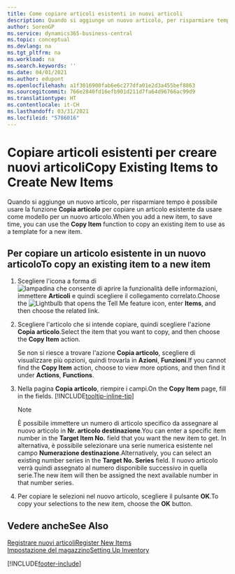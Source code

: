 ```yaml
---
title: Come copiare articoli esistenti in nuovi articoli
description: Quando si aggiunge un nuovo articolo, per risparmiare tempo è possibile usare la funzione Articolo copia per copiare un articolo esistente da usare come modello per un nuovo articolo.
author: SorenGP
ms.service: dynamics365-business-central
ms.topic: conceptual
ms.devlang: na
ms.tgt_pltfrm: na
ms.workload: na
ms.search.keywords: ''
ms.date: 04/01/2021
ms.author: edupont
ms.openlocfilehash: a1f3016900fab6e6c277dfa01e2d3a455bef8863
ms.sourcegitcommit: 766e2840fd16efb901d211d7fa64d96766ac99d9
ms.translationtype: HT
ms.contentlocale: it-CH
ms.lasthandoff: 03/31/2021
ms.locfileid: "5786016"
---
```

# <a name="copy-existing-items-to-create-new-items"></a><span data-ttu-id="bfc42-103">Copiare articoli esistenti per creare nuovi articoli</span><span class="sxs-lookup"><span data-stu-id="bfc42-103">Copy Existing Items to Create New Items</span></span>

<span data-ttu-id="bfc42-104">Quando si aggiunge un nuovo articolo, per risparmiare tempo è possibile usare la funzione **Copia articolo** per copiare un articolo esistente da usare come modello per un nuovo articolo.</span><span class="sxs-lookup"><span data-stu-id="bfc42-104">When you add a new item, to save time, you can use the **Copy Item** function to copy an existing item to use as a template for a new item.</span></span>  

## <a name="to-copy-an-existing-item-to-a-new-item"></a><span data-ttu-id="bfc42-105">Per copiare un articolo esistente in un nuovo articolo</span><span class="sxs-lookup"><span data-stu-id="bfc42-105">To copy an existing item to a new item</span></span>

1. <span data-ttu-id="bfc42-106">Scegliere l'icona a forma di ![lampadina che consente di aprire la funzionalità delle informazioni](media/ui-search/search_small.png "Informazioni sull'operazione che si desidera eseguire"), immettere **Articoli** e quindi scegliere il collegamento correlato.</span><span class="sxs-lookup"><span data-stu-id="bfc42-106">Choose the ![Lightbulb that opens the Tell Me feature](media/ui-search/search_small.png "Tell me what you want to do") icon, enter **Items**, and then choose the related link.</span></span>  
2. <span data-ttu-id="bfc42-107">Scegliere l'articolo che si intende copiare, quindi scegliere l'azione **Copia articolo**.</span><span class="sxs-lookup"><span data-stu-id="bfc42-107">Select the item that you want to copy, and then choose the **Copy Item** action.</span></span>  

    <span data-ttu-id="bfc42-108">Se non si riesce a trovare l'azione **Copia articolo**, scegliere di visualizzare più opzioni, quindi trovarla in **Azioni**, **Funzioni**.</span><span class="sxs-lookup"><span data-stu-id="bfc42-108">If you cannot find the **Copy Item** action, choose to view more options, and then find it under **Actions**, **Functions**.</span></span>  

3. <span data-ttu-id="bfc42-109">Nella pagina **Copia articolo**, riempire i campi.</span><span class="sxs-lookup"><span data-stu-id="bfc42-109">On the **Copy Item** page, fill in the fields.</span></span> [!INCLUDE[tooltip-inline-tip](includes/tooltip-inline-tip_md.md)]

    > [!NOTE]  
    > <span data-ttu-id="bfc42-110">È possibile immettere un numero di articolo specifico da assegnare al nuovo articolo in **Nr. articolo destinazione**.</span><span class="sxs-lookup"><span data-stu-id="bfc42-110">You can enter a specific item number in the **Target Item No.** field that you want the new item to get.</span></span> <span data-ttu-id="bfc42-111">In alternativa, è possibile selezionare una serie numerica esistente nel campo **Numerazione destinazione**.</span><span class="sxs-lookup"><span data-stu-id="bfc42-111">Alternatively, you can select an existing number series in the **Target No. Series** field.</span></span> <span data-ttu-id="bfc42-112">Il nuovo articolo verrà quindi assegnato al numero disponibile successivo in quella serie.</span><span class="sxs-lookup"><span data-stu-id="bfc42-112">The new item will then be assigned the next available number in that number series.</span></span>  

4. <span data-ttu-id="bfc42-113">Per copiare le selezioni nel nuovo articolo, scegliere il pulsante **OK**.</span><span class="sxs-lookup"><span data-stu-id="bfc42-113">To copy your selections to the new item, choose the **OK** button.</span></span>  

## <a name="see-also"></a><span data-ttu-id="bfc42-114">Vedere anche</span><span class="sxs-lookup"><span data-stu-id="bfc42-114">See Also</span></span>

[<span data-ttu-id="bfc42-115">Registrare nuovi articoli</span><span class="sxs-lookup"><span data-stu-id="bfc42-115">Register New Items</span></span>](inventory-how-register-new-items.md)  
[<span data-ttu-id="bfc42-116">Impostazione del magazzino</span><span class="sxs-lookup"><span data-stu-id="bfc42-116">Setting Up Inventory</span></span>](inventory-setup-inventory.md)  


[!INCLUDE[footer-include](includes/footer-banner.md)]